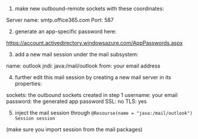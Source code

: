 1. make new outbound-remote sockets with these coordinates:

Server name: smtp.office365.com
Port: 587

2. generate an app-specific password here:

https://account.activedirectory.windowsazure.com/AppPasswords.aspx

3. add a new mail session under the mail subsystem:

name: outlook
jndi: java:/mail/outlook
from: your email address

4. further edit this mail session by creating a new mail server in its properties:

sockets: the outbound sockets created in step 1
username: your email
password: the generated app password
SSL: no
TLS: yes

5. inject the mail session through `@Resourse(name = "java:/mail/outlook") Session session`

(make sure you import session from the mail packages)
